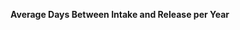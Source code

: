 

<span><span><p dir="auto"><strong>Average Days Between Intake and Release per Year</strong></p></span></span><canvas height="0" width="0" style="display: block; box-sizing: border-box; height: 0px; width: 0px;"></canvas>

